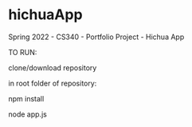 # hichuaApp
Spring 2022 - CS340 - Portfolio Project - Hichua App

TO RUN:

clone/download repository

in root folder of repository:

npm install

node app.js
